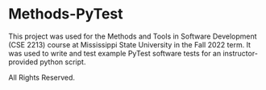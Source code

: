 # Methods-PyTest

This project was used for the Methods and Tools in Software Development (CSE 2213) course at Mississippi State University in the Fall 2022 term. 
It was used to write and test example PyTest software tests for an instructor-provided python script.

All Rights Reserved.

